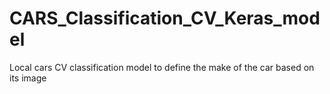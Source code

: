 # CARS_Classification_CV_Keras_model
Local cars CV classification model to define the make of the car based on its image
